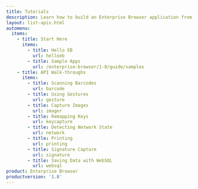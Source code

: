 ```yaml
---
title: Tutorials
description: Learn how to build an Enterprise Browser application from the ground up with one or more Enterprise Browser tutorials. Each includes step-by step-instructions for building an app using a specific API along with the associated code. Be sure to also see the Sample Apps. 
layout: list-apis.html
automenu:
  items:
    - title: Start Here
      items:
        - title: Hello EB
          url: helloeb
        - title: Sample Apps 
          url: /enterprise-browser/1-8/guide/samples
    - title: API Walk-throughs
      items:
        - title: Scanning Barcodes
          url: barcode
        - title: Using Gestures
          url: gesture
        - title: Capture Images
          url: imager
        - title: Remapping Keys
          url: keycapture
        - title: Detecting Network State
          url: network
        - title: Printing
          url: printing
        - title: Signature Capture
          url: signature
        - title: Saving Data with WebSQL
          url: websql
product: Enterprise Browser
productversion: '1.8'
---
```

